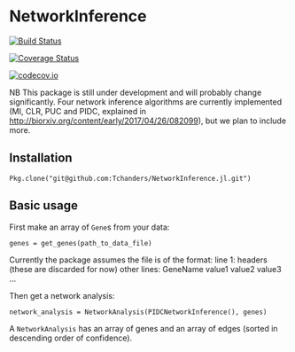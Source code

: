 # NetworkInference

[![Build Status](https://travis-ci.org/Tchanders/NetworkInference.jl.svg?branch=master)](https://travis-ci.org/Tchanders/NetworkInference.jl)

[![Coverage Status](https://coveralls.io/repos/Tchanders/NetworkInference.jl/badge.svg?branch=master&service=github)](https://coveralls.io/github/Tchanders/NetworkInference.jl?branch=master)

[![codecov.io](http://codecov.io/github/Tchanders/NetworkInference.jl/coverage.svg?branch=master)](http://codecov.io/github/Tchanders/NetworkInference.jl?branch=master)

NB This package is still under development and will probably change significantly. Four network inference algorithms are currently implemented (MI, CLR, PUC and PIDC, explained in http://biorxiv.org/content/early/2017/04/26/082099), but we plan to include more.

## Installation

`Pkg.clone("git@github.com:Tchanders/NetworkInference.jl.git")`

## Basic usage

First make an array of `Gene`s from your data:

`genes = get_genes(path_to_data_file)`

Currently the package assumes the file is of the format:
line 1: headers (these are discarded for now)
other lines: GeneName value1 value2 value3 ...

Then get a network analysis:

`network_analysis = NetworkAnalysis(PIDCNetworkInference(), genes)`

A `NetworkAnalysis` has an array of genes and an array of edges (sorted in descending order of confidence).
